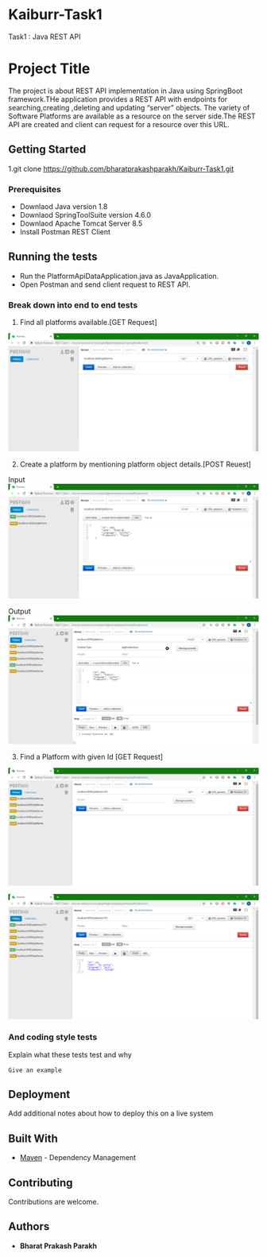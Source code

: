 # Kaiburr-Task1
Task1 : Java REST API

# Project Title

The project is about REST API implementation in Java using SpringBoot framework.THe application provides a REST API with endpoints for searching,creating ,deleting and updating “server” objects. The variety of Software Platforms are available as a resource on the server side.The REST API are created and client can request for a resource over this URL. 

## Getting Started

1.git clone https://github.com/bharatprakashparakh/Kaiburr-Task1.git

### Prerequisites

* Downlaod Java version 1.8
* Downlaod SpringToolSuite version 4.6.0
* Downlaod Apache Tomcat Server 8.5 
* Install Postman REST Client


## Running the tests

* Run the PlatformApiDataApplication.java as JavaApplication.
* Open Postman and send client request to REST API.

### Break down into end to end tests
1. Find all platforms available.[GET Request]

![](https://github.com/bharatprakashparakh/Kaiburr-Task1/blob/master/Images/Kaiburr%20Tasks/GET%20ALL%20ip.PNG)

2. Create a platform by mentioning platform object details.[POST Reuest]

Input
![](https://github.com/bharatprakashparakh/Kaiburr-Task1/blob/master/Images/Kaiburr%20Tasks/POST%20ip.PNG)

Output
![](https://github.com/bharatprakashparakh/Kaiburr-Task1/blob/master/Images/Kaiburr%20Tasks/POST%20op.PNG)

3. Find a Platform with given Id [GET Request]

 ![](https://github.com/bharatprakashparakh/Kaiburr-Task1/blob/master/Images/Kaiburr%20Tasks/GET%20by%20id%20ip.PNG)
 
 ![](https://github.com/bharatprakashparakh/Kaiburr-Task1/blob/master/Images/Kaiburr%20Tasks/GET%20by%20id%20op.PNG)

  
  

### And coding style tests

Explain what these tests test and why

```
Give an example
```

## Deployment

Add additional notes about how to deploy this on a live system

## Built With

* [Maven](https://maven.apache.org/) - Dependency Management


## Contributing

Contributions are welcome.

 ## Authors

* **Bharat Prakash Parakh** 



